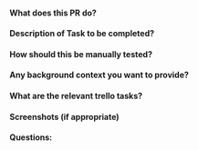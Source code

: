 #### What does this PR do?
#### Description of Task to be completed?
#### How should this be manually tested?
#### Any background context you want to provide?
#### What are the relevant trello tasks?
#### Screenshots (if appropriate)
#### Questions: